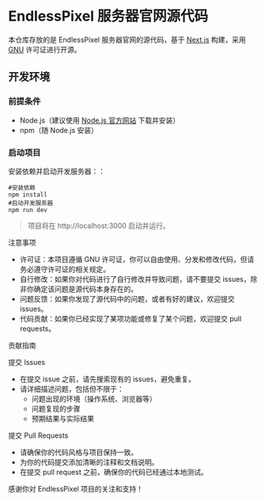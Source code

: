 # EndlessPixel 服务器官网源代码

本仓库存放的是 EndlessPixel 服务器官网的源代码，基于 [Next.js](https://nextjs.org/) 构建，采用 [GNU](https://www.gnu.org/licenses/) 许可证进行开源。

## 开发环境

### 前提条件

- Node.js（建议使用 [Node.js 官方网站](https://nodejs.org/) 下载并安装）
- npm（随 Node.js 安装）

### 启动项目

安装依赖并启动开发服务器：：
   
```
#安装依赖
npm install
#启动开发服务器
npm run dev
```
> 项目将在 http://localhost:3000 启动并运行。

注意事项

- 许可证：本项目遵循 GNU 许可证，你可以自由使用、分发和修改代码，但请务必遵守许可证的相关规定。
- 自行修改：如果你对代码进行了自行修改并导致问题，请不要提交 issues，除非你确定该问题是源代码本身存在的。
- 问题反馈：如果你发现了源代码中的问题，或者有好的建议，欢迎提交 issues。
- 代码贡献：如果你已经实现了某项功能或修复了某个问题，欢迎提交 pull requests。

贡献指南

提交 Issues

- 在提交 issue 之前，请先搜索现有的 issues，避免重复。
- 请详细描述问题，包括但不限于：
  - 问题出现的环境（操作系统、浏览器等）
  - 问题复现的步骤
  - 预期结果与实际结果

提交 Pull Requests

- 请确保你的代码风格与项目保持一致。
- 为你的代码提交添加清晰的注释和文档说明。
- 在提交 pull request 之前，确保你的代码已经通过本地测试。

感谢你对 EndlessPixel 项目的关注和支持！

